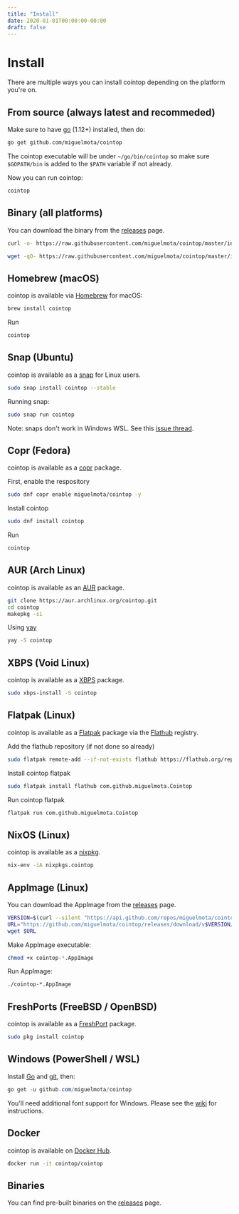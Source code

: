 ```yaml
---
title: "Install"
date: 2020-01-01T00:00:00-00:00
draft: false
---
```

# Install

There are multiple ways you can install cointop depending on the platform you're on.

## From source (always latest and recommeded)

Make sure to have [go](https://golang.org/) (1.12+) installed, then do:

```bash
go get github.com/miguelmota/cointop
```

The cointop executable will be under `~/go/bin/cointop` so make sure `$GOPATH/bin` is added to the `$PATH` variable if not already.

Now you can run cointop:

```bash
cointop
```

## Binary (all platforms)

You can download the binary from the [releases](https://github.com/miguelmota/cointop/releases) page.

```bash
curl -o- https://raw.githubusercontent.com/miguelmota/cointop/master/install.sh | bash
```

```bash
wget -qO- https://raw.githubusercontent.com/miguelmota/cointop/master/install.sh | bash
```

## Homebrew (macOS)

cointop is available via [Homebrew](https://formulae.brew.sh/formula/cointop) for macOS:

```bash
brew install cointop
```

Run

```bash
cointop
```

## Snap (Ubuntu)

cointop is available as a [snap](https://snapcraft.io/cointop) for Linux users.

```bash
sudo snap install cointop --stable
```

Running snap:

```bash
sudo snap run cointop
```

Note: snaps don't work in Windows WSL. See this [issue thread](https://forum.snapcraft.io/t/windows-subsystem-for-linux/216).

## Copr (Fedora)

cointop is available as a [copr](https://copr.fedorainfracloud.org/coprs/miguelmota/cointop/) package.

First, enable the respository

```bash
sudo dnf copr enable miguelmota/cointop -y
```

Install cointop

```bash
sudo dnf install cointop
```

Run

```bash
cointop
```

## AUR (Arch Linux)

cointop is available as an [AUR](https://aur.archlinux.org/packages/cointop) package.

```bash
git clone https://aur.archlinux.org/cointop.git
cd cointop
makepkg -si
```

Using [yay](https://github.com/Jguer/yay)

```bash
yay -S cointop
```

## XBPS (Void Linux)

cointop is available as a [XBPS](https://voidlinux.org/packages/) package.

```bash
sudo xbps-install -S cointop
```

## Flatpak (Linux)

cointop is available as a [Flatpak](https://flatpak.org/) package via the [Flathub](https://flathub.org/apps/details/com.github.miguelmota.Cointop) registry.

Add the flathub repository (if not done so already)

```bash
sudo flatpak remote-add --if-not-exists flathub https://flathub.org/repo/flathub.flatpakrepo
```

Install cointop flatpak

```bash
sudo flatpak install flathub com.github.miguelmota.Cointop
```

Run cointop flatpak

```bash
flatpak run com.github.miguelmota.Cointop
```

## NixOS (Linux)

cointop is available as a [nixpkg](https://search.nixos.org/packages?channel=unstable&show=cointop&from=0&size=30&sort=relevance&query=cointop).

```bash
nix-env -iA nixpkgs.cointop
```

## AppImage (Linux)

You can download the AppImage from the [releases](https://github.com/miguelmota/cointop/releases) page.

```bash
VERSION=$(curl --silent "https://api.github.com/repos/miguelmota/cointop/releases/latest" | grep -Po --color=never '"tag_name": ".\K.*?(?=")')
URL="https://github.com/miguelmota/cointop/releases/download/v$VERSION/cointop-v$VERSION.glibc2.32-x86_64.AppImage"
wget $URL
```

Make AppImage executable:

```bash
chmod +x cointop-*.AppImage
```

Run AppImage:

```bash
./cointop-*.AppImage
```

## FreshPorts (FreeBSD / OpenBSD)

cointop is available as a [FreshPort](https://www.freshports.org/finance/cointop/) package.

```bash
sudo pkg install cointop
```

## Windows (PowerShell / WSL)

Install [Go](https://golang.org/doc/install) and [git](https://git-scm.com/download/win), then:

```powershell
go get -u github.com/miguelmota/cointop
```

You'll need additional font support for Windows. Please see the [wiki](https://github.com/miguelmota/cointop/wiki/Windows-Command-Prompt-and-WSL-Font-Support) for instructions.

## Docker

cointop is available on [Docker Hub](https://hub.docker.com/r/cointop/cointop).

```bash
docker run -it cointop/cointop
```

## Binaries

You can find pre-built binaries on the [releases](https://github.com/miguelmota/cointop/releases) page.
